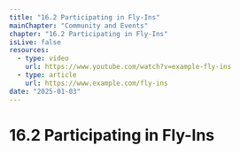 ```yaml
---
title: "16.2 Participating in Fly-Ins"
mainChapter: "Community and Events"
chapter: "16.2 Participating in Fly-Ins"
isLive: false
resources:
  - type: video
    url: https://www.youtube.com/watch?v=example-fly-ins
  - type: article
    url: https://www.example.com/fly-ins
date: "2025-01-03"
---
```


# 16.2 Participating in Fly-Ins
